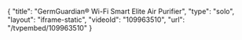 {
    "title": "GermGuardian&reg; Wi-Fi Smart Elite Air Purifier",
    "type": "solo",
    "layout": "iframe-static",
    "videoId": "109963510",
    "url": "\/tvpembed\/109963510"
}